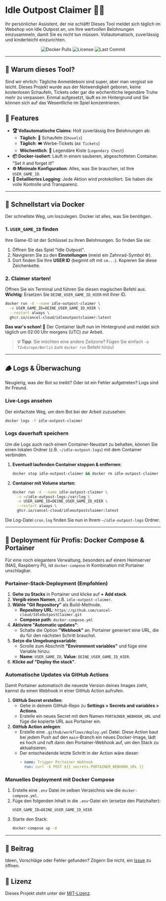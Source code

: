 # Idle Outpost Claimer 🤖✨

Ihr persönlicher Assistent, der nie schläft! Dieses Tool meldet sich täglich im Webshop von Idle Outpost an, um Ihre wertvollen Belohnungen einzusammeln, damit Sie es nicht tun müssen. Vollautomatisch, zuverlässig und kinderleicht einzurichten.

<div align="center">
  <img src="https://img.shields.io/docker/pulls/cancelcloud/idleoutpostclaimer?style=for-the-badge&logo=docker" alt="Docker Pulls"/>
  <img src="https://img.shields.io/github/license/cancel-cloud/IdleOutpostClaimer?style=for-the-badge" alt="License"/>
  <img src="https://img.shields.io/github/last-commit/cancel-cloud/IdleOutpostClaimer?style=for-the-badge&logo=github" alt="Last Commit"/>
</div>

---

<!-- Optional: Hier könnte ein GIF platziert werden, das z.B. die Log-Ausgabe zeigt -->
<!-- 
<p align="center">
  <img src="httpswa.com/path/to/your/demo.gif" width="600" />
</p> 
-->

## 🤔 Warum dieses Tool?

Sind wir ehrlich: Tägliche Anmeldeboni sind super, aber man vergisst sie leicht. Dieses Projekt wurde aus der Notwendigkeit geboren, keine kostenlosen Schaufeln, Tickets oder gar die wöchentliche legendäre Truhe mehr zu verpassen. Einmal aufgesetzt, läuft es im Hintergrund und Sie können sich auf das Wesentliche im Spiel konzentrieren.

## 🌟 Features

- **🏆 Vollautomatische Claims**: Holt zuverlässig Ihre Belohnungen ab:
  - **Täglich**: 💎 Schaufeln (`Shovels`)
  - **Täglich**: 🎟️ Werbe-Tickets (`Ad Tickets`)
  - **Wöchentlich**: 👑 Legendäre Kiste (`Legendary Chest`)
- **📦 Docker-isoliert**: Läuft in einem sauberen, abgeschotteten Container. "Set it and forget it!"
- **⚙️ Minimale Konfiguration**: Alles, was Sie brauchen, ist Ihre `USER_GAME_ID`.
- **📝 Detailliertes Logging**: Jede Aktion wird protokolliert. Sie haben die volle Kontrolle und Transparenz.

---

## 🚀 Schnellstart via Docker

Der schnellste Weg, um loszulegen. Docker ist alles, was Sie benötigen.

### 1. `USER_GAME_ID` finden

Ihre Game-ID ist der Schlüssel zu Ihren Belohnungen. So finden Sie sie:

1.  Öffnen Sie das Spiel "Idle Outpost".
2.  Navigieren Sie zu den **Einstellungen** (meist ein Zahnrad-Symbol ⚙️).
3.  Dort finden Sie Ihre **USER ID** (beginnt oft mit `cm...`). Kopieren Sie diese Zeichenkette.

### 2. Claimer starten!

Öffnen Sie ein Terminal und führen Sie diesen magischen Befehl aus.
**Wichtig**: Ersetzen Sie `DEINE_USER_GAME_ID_HIER` mit Ihrer ID.

```bash
docker run -d --name idle-outpost-claimer \
  -e USER_GAME_ID=DEINE_USER_GAME_ID_HIER \
  --restart always \
  ghcr.io/cancel-cloud/idleoutpostclaimer:latest
```

**Das war's schon! 🎉** Der Container läuft nun im Hintergrund und meldet sich täglich um 02:00 Uhr morgens (UTC) zur Arbeit.

> **💡 Tipp**: Sie möchten eine andere Zeitzone? Fügen Sie einfach `-e TZ=Europe/Berlin` zum `docker run` Befehl hinzu!

---

## 🪵 Logs & Überwachung

Neugierig, was der Bot so treibt? Oder ist ein Fehler aufgetreten? Logs sind Ihr Freund.

### Live-Logs ansehen

Der einfachste Weg, um dem Bot bei der Arbeit zuzusehen:
```bash
docker logs -f idle-outpost-claimer
```

### Logs dauerhaft speichern

Um die Logs auch nach einem Container-Neustart zu behalten, können Sie einen lokalen Ordner (z.B. `~/idle-outpost-logs`) mit dem Container verbinden.

1.  **Eventuell laufenden Container stoppen & entfernen**:
    ```bash
    docker stop idle-outpost-claimer && docker rm idle-outpost-claimer
    ```
2.  **Container mit Volume starten**:
    ```bash
    docker run -d --name idle-outpost-claimer \
      -v ~/idle-outpost-logs:/var/log \
      -e USER_GAME_ID=DEINE_USER_GAME_ID_HIER \
      --restart always \
      ghcr.io/cancel-cloud/idleoutpostclaimer:latest
    ```
Die Log-Datei `cron.log` finden Sie nun in Ihrem `~/idle-outpost-logs` Ordner.

---

## 🐳 Deployment für Profis: Docker Compose & Portainer

Für eine noch elegantere Verwaltung, besonders auf einem Heimserver (NAS, Raspberry Pi), ist `docker-compose` in Kombination mit Portainer unschlagbar.

### Portainer-Stack-Deployment (Empfohlen)

1.  **Gehe zu Stacks** in Portainer und klicke auf **+ Add stack**.
2.  **Vergib einen Namen**, z.B. `idle-outpost-claimer`.
3.  **Wähle "Git Repository"** als Build-Methode.
    - **Repository URL**: `https://github.com/cancel-cloud/IdleOutpostClaimer.git`
    - **Compose path**: `docker-compose.yml`
4.  **Aktiviere "Automatic updates"**:
    - Schalte die Option **"Webhook"** an. Portainer generiert eine URL, die du für den nächsten Schritt brauchst.
5.  **Setze die Umgebungsvariable**:
    - Scrolle zum Abschnitt **"Environment variables"** und füge eine Variable hinzu:
    - **Name**: `USER_GAME_ID`, **Value**: `DEINE_USER_GAME_ID_HIER`.
6.  **Klicke auf "Deploy the stack"**.

### Automatische Updates via GitHub Actions

Damit Portainer automatisch die neueste Version deines Images zieht, kannst du einen Webhook in einer GitHub Action aufrufen.

1.  **GitHub Secret erstellen**:
    - Gehe in deinem GitHub-Repo zu **Settings > Secrets and variables > Actions**.
    - Erstelle ein neues Secret mit dem Namen `PORTAINER_WEBHOOK_URL` und füge die kopierte URL aus Portainer ein.
2.  **GitHub Action anlegen**:
    - Erstelle eine `.github/workflows/deploy.yml` Datei. Diese Action baut bei jedem Push auf den `main`-Branch ein neues Docker-Image, lädt es hoch und ruft dann den Portainer-Webhook auf, um den Stack zu aktualisieren.
    - Der entscheidende letzte Schritt in der Action wäre dieser:
      ```yaml
      - name: Trigger Portainer Webhook
        run: curl -X POST ${{ secrets.PORTAINER_WEBHOOK_URL }}
      ```

### Manuelles Deployment mit Docker Compose

1.  Erstelle eine `.env` Datei im selben Verzeichnis wie die `docker-compose.yml`.
2.  Füge den folgenden Inhalt in die `.env`-Datei ein (ersetze den Platzhalter):
    ```
    USER_GAME_ID=DEINE_USER_GAME_ID_HIER
    ```
3.  Starte den Stack:
    ```bash
    docker-compose up -d
    ```

---

## 🤝 Beitrag

Ideen, Vorschläge oder Fehler gefunden? Zögern Sie nicht, ein [Issue](https://github.com/cancel-cloud/IdleOutpostClaimer/issues) zu öffnen.

## 📜 Lizenz

Dieses Projekt steht unter der [MIT-Lizenz](LICENSE). 